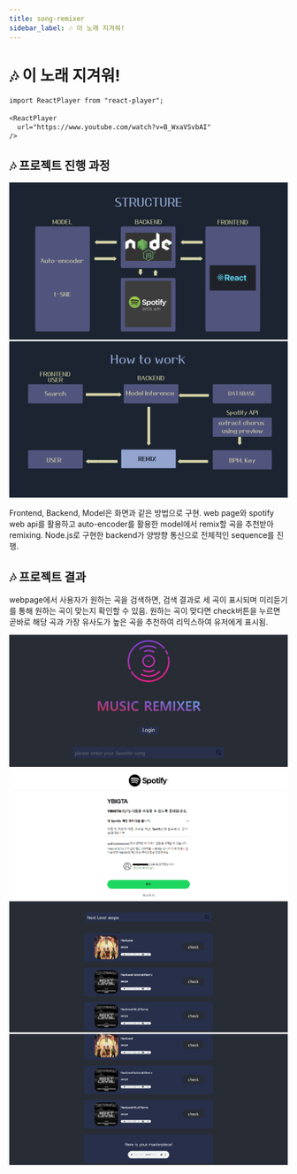```yaml
---
title: song-remixer
sidebar_label: 🎶 이 노래 지겨워!
---
```


# 🎶 이 노래 지겨워!

```mdx-code-block
import ReactPlayer from "react-player";

<ReactPlayer
  url="https://www.youtube.com/watch?v=B_WxaVSvbAI"
/>
```

## 🎶 프로젝트 진행 과정

![](./assets/song-remixer/1.png)
![](./assets/song-remixer/2.png)

Frontend, Backend, Model은 화면과 같은 방법으로 구현. web page와 spotify web api를 활용하고 auto-encoder를 활용한 model에서 remix할 곡을 추천받아 remixing. Node.js로 구현한 backend가 양방향 통신으로 전체적인 sequence를 진행.

## 🎶 프로젝트 결과

webpage에서 사용자가 원하는 곡을 검색하면, 검색 결과로 세 곡이 표시되며 미리듣기를 통해 원하는 곡이 맞는지 확인할 수 있음. 원하는 곡이 맞다면 check버튼을 누르면 곧바로 해당 곡과 가장 유사도가 높은 곡을 추천하여 리믹스하여 유저에게 표시됨.

![](./assets/song-remixer/3.png)
![](./assets/song-remixer/4.png)
![](./assets/song-remixer/5.png)
![](./assets/song-remixer/6.png)

